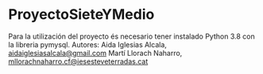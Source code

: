 # ProyectoSieteYMedio
Para la utilización del proyecto és necesario tener instalado Python 3.8 con la libreria pymysql.
Autores:
Aida Iglesias Alcala, aidaiglesiasalcala@gmail.com
Martí Llorach Naharro, mllorachnaharro.cf@iesesteveterradas.cat
